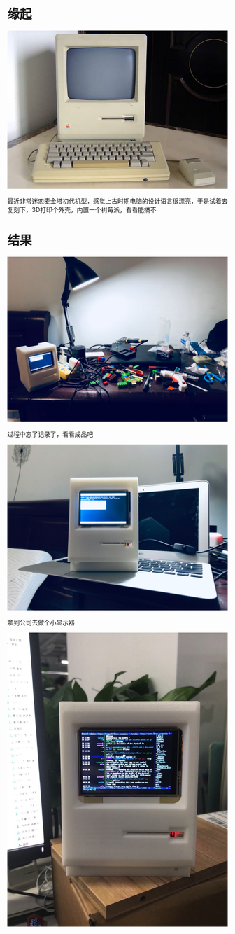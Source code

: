# 缘起

![](../images/2023-09-11-13-07-39-image.png)

最近非常迷恋麦金塔初代机型，感觉上古时期电脑的设计语言很漂亮，于是试着去复刻下，3D打印个外壳，内置一个树莓派，看看能搞不

# 结果

![](../images/2023-09-11-13-08-05-image.png)

过程中忘了记录了，看看成品吧

![](../images/2023-09-11-13-08-56-image.png)

拿到公司去做个小显示器

![](../images/2023-09-11-13-09-37-image.png)
